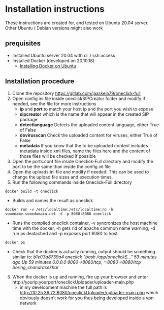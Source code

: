 # Installation instructions
These instructions are created for, and tested on Ubuntu 20.04 server. Other Ubuntu / Debian versions might also work

## prequisites
- Installed Ubuntu server 20.04 with cli / ssh access
- Installed Docker (developed on 20.10.18)
    - [Installing Docker on Ubuntu](https://docs.docker.com/engine/install/ubuntu/)

## Installation procedure
1. Clone the repository https://gitlab.com/jaaskela79/oneclick-full
2. Open config.ini file inside oneclickSIPCreator folder and modify if needed, see the file for more instructions
    - **ip** and **port** to match your host ip and the port you wish to expose
    - **sipcreator** which is the name that will appear in the created SIP package
    - **detectlanguage** Detects the uploaded content language, either True of False 
    - **dovirusscan** Check the uploaded content for viruses, either True of False
    - **metadata** If you know that the to be uploaded content includes metadata inside xml files, name the files here and the content of those files will be checked if possible
3. Open the ports.conf file inside Oneclick-Full directory and modify the port to be the same than inside the config.ini file
4. Open the uploads.ini file and modify if needed. This can be used to change the upload file sizes and execution times.
4. Run the following commands inside Oneclick-Full directory

`docker build -t oneclick` 
- Builds and names the result as oneclick
    
`docker run -v /etc/localtime:/etc/localtime:ro -h somename.somedomain.net -d -p 8080:8080 oneclick` 
- Runs the compiled oneclick container, -v syncronizes the host machine time with the docker, -h gets rid of apache common name warning, -d run as deatached and -p exposes port 8080 to host

`docker ps`
- Check that the docker is actually running, output should be something similar to: *b1e03a8739a4   oneclick   "bash /app/oneclickS…"   59 minutes ago   Up 59 minutes   0.0.0.0:8080->8080/tcp, :::8080->8080/tcp   boring_chandrasekhar*

5. When the docker is up and running, fire up your browser and enter http://yourip:yourport/oneclickUploader/uploader-main.php 
    - in my development machine the full path is http://10.25.36.72:8080/oneclickUploader/uploader-main.php which obviously doesn't work for you thus being developed inside a vpn network
